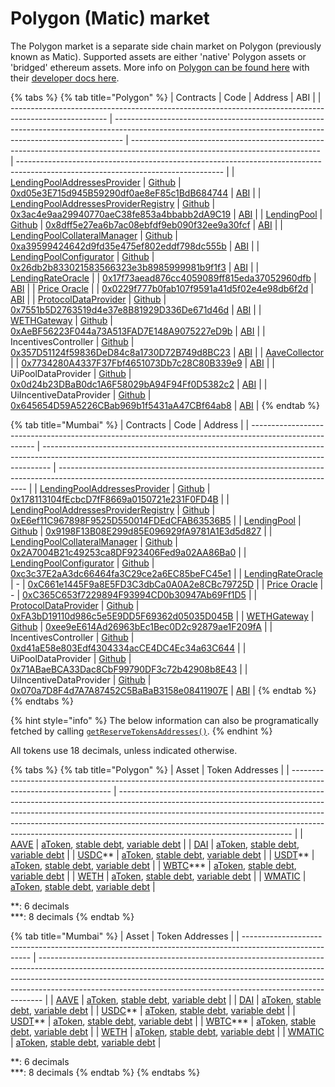 # Polygon (Matic) market

The Polygon market is a separate side chain market on Polygon (previously known as Matic). Supported assets are either 'native' Polygon assets or 'bridged' ethereum assets. More info on [Polygon can be found here](https://polygon.technology) with their [developer docs here](https://docs.matic.network/docs/develop/getting-started).

{% tabs %}
{% tab title="Polygon" %}
| Contracts                                                                                              | Code                                                                                                                                                           | Address                                                                                                                       | ABI                                                                                                                               |
| ------------------------------------------------------------------------------------------------------ | -------------------------------------------------------------------------------------------------------------------------------------------------------------- | ----------------------------------------------------------------------------------------------------------------------------- | --------------------------------------------------------------------------------------------------------------------------------- |
| [LendingPoolAddressesProvider](../the-core-protocol/addresses-provider/)                               | [Github](https://github.com/aave/protocol-v2/blob/ice/mainnet-deployment-03-12-2020/contracts/protocol/configuration/LendingPoolAddressesProvider.sol)         | [0xd05e3E715d945B59290df0ae8eF85c1BdB684744](https://polygonscan.com/address/0xd05e3E715d945B59290df0ae8eF85c1BdB684744#code) | [ABI](http://api.polygonscan.com/api?module=contract&action=getabi&address=0xd05e3E715d945B59290df0ae8eF85c1BdB684744&format=raw) |
| [LendingPoolAddressesProviderRegistry](../the-core-protocol/addresses-provider-registry/)              | [Github](https://github.com/aave/protocol-v2/blob/ice/mainnet-deployment-03-12-2020/contracts/protocol/configuration/LendingPoolAddressesProviderRegistry.sol) | [0x3ac4e9aa29940770aeC38fe853a4bbabb2dA9C19](https://polygonscan.com/address/0x3ac4e9aa29940770aeC38fe853a4bbabb2dA9C19#code) | [ABI](http://api.polygonscan.com/api?module=contract&action=getabi&address=0x3ac4e9aa29940770aeC38fe853a4bbabb2dA9C19&format=raw) |
| [LendingPool](../the-core-protocol/lendingpool/)                                                       | [Github](https://github.com/aave/protocol-v2/blob/ice/mainnet-deployment-03-12-2020/contracts/protocol/lendingpool/LendingPool.sol)                            | [0x8dff5e27ea6b7ac08ebfdf9eb090f32ee9a30fcf](https://polygonscan.com/address/0x8dff5e27ea6b7ac08ebfdf9eb090f32ee9a30fcf#code) | [ABI](http://api.polygonscan.com/api?module=contract&action=getabi&address=0x6a8730f54b8c69ab096c43ff217ca0a350726ac7&format=raw) |
| [LendingPoolCollateralManager](../the-core-protocol/protocol-overview.md#lendingpoolcollateralmanager) | [Github](https://github.com/aave/protocol-v2/blob/ice/mainnet-deployment-03-12-2020/contracts/protocol/lendingpool/LendingPoolCollateralManager.sol)           | [0xa39599424642d9fd35e475ef802eddf798dc555b](https://polygonscan.com/address/0xa39599424642d9fd35e475ef802eddf798dc555b#code) | [ABI](http://api.polygonscan.com/api?module=contract&action=getabi&address=0xa39599424642d9fd35e475ef802eddf798dc555b&format=raw) |
| [LendingPoolConfigurator](../the-core-protocol/protocol-overview.md#lending-pool-configurator)         | [Github](https://github.com/aave/protocol-v2/blob/ice/mainnet-deployment-03-12-2020/contracts/protocol/lendingpool/LendingPoolConfigurator.sol)                | [0x26db2b833021583566323e3b8985999981b9f1f3](https://polygonscan.com/address/0x26db2b833021583566323e3b8985999981b9f1f3#code) | [ABI](http://api.polygonscan.com/api?module=contract&action=getabi&address=0xf70a4d422e772926852ba9044026f169e6ad9492&format=raw) |
| [LendingRateOracle](../the-core-protocol/protocol-overview.md#interest-rate-strategy)                  |                                                                                                                                                                | [0x17f73aead876cc4059089ff815eda37052960dfb](https://polygonscan.com/address/0x17f73aead876cc4059089ff815eda37052960dfb#code) | [ABI](http://api.polygonscan.com/api?module=contract&action=getabi&address=0x17f73aead876cc4059089ff815eda37052960dfb&format=raw) |
| [Price Oracle](../the-core-protocol/price-oracle/)                                                     |                                                                                                                                                                | [0x0229f777b0fab107f9591a41d5f02e4e98db6f2d](https://polygonscan.com/address/0x0229f777b0fab107f9591a41d5f02e4e98db6f2d#code) | [ABI](http://api.polygonscan.com/api?module=contract&action=getabi&address=0x0229f777b0fab107f9591a41d5f02e4e98db6f2d&format=raw) |
| [ProtocolDataProvider](../the-core-protocol/protocol-data-provider/)                                   | [Github](https://github.com/aave/protocol-v2/blob/ice/mainnet-deployment-03-12-2020/contracts/misc/AaveProtocolDataProvider.sol)                               | [0x7551b5D2763519d4e37e8B81929D336De671d46d](https://polygonscan.com/address/0x7551b5D2763519d4e37e8B81929D336De671d46d#code) | [ABI](http://api.polygonscan.com/api?module=contract&action=getabi&address=0x7551b5D2763519d4e37e8B81929D336De671d46d&format=raw) |
| [WETHGateway](../the-core-protocol/weth-gateway.md)                                                    | [Github](https://github.com/aave/protocol-v2/blob/feat/light-deployments/contracts/misc/WETHGateway.sol)                                                       | [0xAeBF56223F044a73A513FAD7E148A9075227eD9b](https://polygonscan.com/address/0xAeBF56223F044a73A513FAD7E148A9075227eD9b#code) | [ABI](http://api.polygonscan.com/api?module=contract&action=getabi&address=0xAeBF56223F044a73A513FAD7E148A9075227eD9b&format=raw) |
| IncentivesController                                                                                   | [Github](https://github.com/aave/aave-stake-v2/blob/feat/deployment-scripts/contracts/stake/AaveIncentivesController.sol)                                      | [0x357D51124f59836DeD84c8a1730D72B749d8BC23](https://polygonscan.com/address/0x357D51124f59836DeD84c8a1730D72B749d8BC23#code) | [ABI](http://api.polygonscan.com/api?module=contract&action=getabi&address=0x2c901a65071c077c78209b06ab2b5d8ec285ab84&format=raw) |
| [AaveCollector](https://docs.aave.com/risk/asset-risk/risk-parameters#reserve-factor)                  |                                                                                                                                                                | [0x7734280A4337F37Fbf4651073Db7c28C80B339e9](https://polygonscan.com/address/0x7734280A4337F37Fbf4651073Db7c28C80B339e9#code) | [ABI](http://api.polygonscan.com/api?module=contract&action=getabi&address=0xdf4a7526c5dc8211ceb8f126cbff9ac20a4c0ed7&format=raw) |
| UiPoolDataProvider                                                                                     | [Github](https://github.com/aave/protocol-v2/blob/master/contracts/misc/UiPoolDataProviderV2V3.sol)                                     | [0x0d24b23DBaB0dc1A6F58029bA94F94Ff0D5382c2](https://polygonscan.com/address/0x7734280A4337F37Fbf4651073Db7c28C80B339e9#code) | [ABI](http://api.polygonscan.com/api?module=contract&action=getabi&address=0xdf4a7526c5dc8211ceb8f126cbff9ac20a4c0ed7&format=raw) |
| UiIncentiveDataProvider                                                                                | [Github](https://github.com/aave/protocol-v2/blob/master/contracts/misc/UiIncentiveDataProviderV2V3.sol)                                        | [0x645654D59A5226CBab969b1f5431aA47CBf64ab8](https://polygonscan.com/address/0x645654D59A5226CBab969b1f5431aA47CBf64ab8#code) | [ABI](https://goerli.etherscan.io/address/0xA2E05bE2090b3658A264bdf1C39387f5Dba367Ec#code) |
{% endtab %}

{% tab title="Mumbai" %}
| Contracts                                                                                              | Code                                                                                                                                                           | Address                                                                                                                                              |
| ------------------------------------------------------------------------------------------------------ | -------------------------------------------------------------------------------------------------------------------------------------------------------------- | ---------------------------------------------------------------------------------------------------------------------------------------------------- |
| [LendingPoolAddressesProvider](../the-core-protocol/addresses-provider/)                               | [Github](https://github.com/aave/protocol-v2/blob/ice/mainnet-deployment-03-12-2020/contracts/protocol/configuration/LendingPoolAddressesProvider.sol)         | [0x178113104fEcbcD7fF8669a0150721e231F0FD4B](https://explorer-mumbai.maticvigil.com/address/0x178113104fEcbcD7fF8669a0150721e231F0FD4B/transactions) |
| [LendingPoolAddressesProviderRegistry](../the-core-protocol/addresses-provider-registry/)              | [Github](https://github.com/aave/protocol-v2/blob/ice/mainnet-deployment-03-12-2020/contracts/protocol/configuration/LendingPoolAddressesProviderRegistry.sol) | [0xE6ef11C967898F9525D550014FDEdCFAB63536B5](https://explorer-mumbai.maticvigil.com/address/0xE6ef11C967898F9525D550014FDEdCFAB63536B5/transactions) |
| [LendingPool](../the-core-protocol/lendingpool/)                                                       | [Github](https://github.com/aave/protocol-v2/blob/ice/mainnet-deployment-03-12-2020/contracts/protocol/lendingpool/LendingPool.sol)                            | [0x9198F13B08E299d85E096929fA9781A1E3d5d827](https://explorer-mumbai.maticvigil.com/address/0x9198F13B08E299d85E096929fA9781A1E3d5d827/transactions) |
| [LendingPoolCollateralManager](../the-core-protocol/protocol-overview.md#lendingpoolcollateralmanager) | [Github](https://github.com/aave/protocol-v2/blob/ice/mainnet-deployment-03-12-2020/contracts/protocol/lendingpool/LendingPoolCollateralManager.sol)           | [0x2A7004B21c49253ca8DF923406Fed9a02AA86Ba0](https://explorer-mumbai.maticvigil.com/address/0x2A7004B21c49253ca8DF923406Fed9a02AA86Ba0/transactions) |
| [LendingPoolConfigurator](../the-core-protocol/protocol-overview.md#lending-pool-configurator)         | [Github](https://github.com/aave/protocol-v2/blob/ice/mainnet-deployment-03-12-2020/contracts/protocol/lendingpool/LendingPoolConfigurator.sol)                | [0xc3c37E2aA3dc66464fa3C29ce2a6EC85beFC45e1](https://explorer-mumbai.maticvigil.com/address/0xc3c37E2aA3dc66464fa3C29ce2a6EC85beFC45e1/transactions) |
| [LendingRateOracle](../the-core-protocol/protocol-overview.md#interest-rate-strategy)                  | -                                                                                                                                                              | [0xC661e1445F9a8E5FD3C3dbCa0A0A2e8CBc79725D](https://explorer-mumbai.maticvigil.com/address/0xC661e1445F9a8E5FD3C3dbCa0A0A2e8CBc79725D/transactions) |
| [Price Oracle](../the-core-protocol/price-oracle/)                                                     | -                                                                                                                                                              | [0xC365C653f7229894F93994CD0b30947Ab69Ff1D5](https://explorer-mumbai.maticvigil.com/address/0xC365C653f7229894F93994CD0b30947Ab69Ff1D5/transactions) |
| [ProtocolDataProvider](../the-core-protocol/protocol-data-provider/)                                   | [Github](https://github.com/aave/protocol-v2/blob/ice/mainnet-deployment-03-12-2020/contracts/misc/AaveProtocolDataProvider.sol)                               | [0xFA3bD19110d986c5e5E9DD5F69362d05035D045B](https://explorer-mumbai.maticvigil.com/address/0xFA3bD19110d986c5e5E9DD5F69362d05035D045B/transactions) |
| [WETHGateway](../the-core-protocol/weth-gateway.md)                                                    | [Github](https://github.com/aave/protocol-v2/blob/feat/light-deployments/contracts/misc/WETHGateway.sol)                                                       | [0xee9eE614Ad26963bEc1Bec0D2c92879ae1F209fA](https://explorer-mumbai.maticvigil.com/address/0xee9eE614Ad26963bEc1Bec0D2c92879ae1F209fA/transactions) |
| IncentivesController                                                                                   | [Github](https://github.com/aave/aave-stake-v2/blob/feat/deployment-scripts/contracts/stake/AaveIncentivesController.sol)                                      | [0xd41aE58e803Edf4304334acCE4DC4Ec34a63C644](https://explorer-mumbai.maticvigil.com/address/0xd41aE58e803Edf4304334acCE4DC4Ec34a63C644/transactions) |
| UiPoolDataProvider                                                                                     | [Github](https://github.com/aave/protocol-v2/blob/master/contracts/misc/UiPoolDataProviderV2V3.sol)                                     | [0x71ABaeBCA33Dac8CbF99790DF3c72b42908b8E43](https://explorer-mumbai.maticvigil.com/address/0xd41aE58e803Edf4304334acCE4DC4Ec34a63C644/transactions) |
| UiIncentiveDataProvider                                                                                | [Github](https://github.com/aave/protocol-v2/blob/master/contracts/misc/UiIncentiveDataProviderV2V3.sol)                                        | [0x070a7D8F4d7A7A87452C5BaBaB3158e08411907E](https://explorer-mumbai.maticvigil.com/address/0x070a7D8F4d7A7A87452C5BaBaB3158e08411907E#code) | [ABI](https://goerli.etherscan.io/address/0xA2E05bE2090b3658A264bdf1C39387f5Dba367Ec#code) |
{% endtab %}
{% endtabs %}

{% hint style="info" %}
The below information can also be programatically fetched by calling [`getReserveTokensAddresses()`](../the-core-protocol/protocol-data-provider/#getreservetokensaddresses).
{% endhint %}

All tokens use 18 decimals, unless indicated otherwise.

{% tabs %}
{% tab title="Polygon" %}
| Asset                                                                                                           | Token Addresses                                                                                                                                                                                                                                                                                                                                                     |
| --------------------------------------------------------------------------------------------------------------- | ------------------------------------------------------------------------------------------------------------------------------------------------------------------------------------------------------------------------------------------------------------------------------------------------------------------------------------------------------------------- |
| [AAVE](https://explorer-mainnet.maticvigil.com/address/0xD6DF932A45C0f255f85145f286eA0b292B21C90B/transactions) | [aToken](https://explorer-mainnet.maticvigil.com/address/0x1d2a0E5EC8E5bBDCA5CB219e649B565d8e5c3360/transactions), [stable debt](https://explorer-mainnet.maticvigil.com/address/0x17912140e780B29Ba01381F088f21E8d75F954F9/transactions), [variable debt](https://explorer-mainnet.maticvigil.com/address/0x1c313e9d0d826662F5CE692134D938656F681350/transactions) |
| [DAI](https://explorer-mainnet.maticvigil.com/address/0x8f3cf7ad23cd3cadbd9735aff958023239c6a063)               | [aToken](https://explorer-mainnet.maticvigil.com/address/0x27F8D03b3a2196956ED754baDc28D73be8830A6e), [stable debt](https://explorer-mainnet.maticvigil.com/address/0x2238101B7014C279aaF6b408A284E49cDBd5DB55), [variable debt](https://explorer-mainnet.maticvigil.com/address/0x75c4d1Fb84429023170086f06E682DcbBF537b7d)                                        |
| [USDC](https://explorer-mainnet.maticvigil.com/address/0x2791bca1f2de4661ed88a30c99a7a9449aa84174)\*\*          | [aToken](https://explorer-mainnet.maticvigil.com/address/0x1a13F4Ca1d028320A707D99520AbFefca3998b7F), [stable debt](https://explorer-mainnet.maticvigil.com/address/0xdeb05676dB0DB85cecafE8933c903466Bf20C572), [variable debt](https://explorer-mainnet.maticvigil.com/address/0x248960A9d75EdFa3de94F7193eae3161Eb349a12)                                        |
| [USDT](https://explorer-mainnet.maticvigil.com/address/0xc2132d05d31c914a87c6611c10748aeb04b58e8f)\*\*          | [aToken](https://explorer-mainnet.maticvigil.com/address/0x60D55F02A771d515e077c9C2403a1ef324885CeC), [stable debt](https://explorer-mainnet.maticvigil.com/address/0xe590cfca10e81FeD9B0e4496381f02256f5d2f61), [variable debt](https://explorer-mainnet.maticvigil.com/address/0x8038857FD47108A07d1f6Bf652ef1cBeC279A2f3)                                        |
| [WBTC](https://explorer-mainnet.maticvigil.com/address/0x1bfd67037b42cf73acf2047067bd4f2c47d9bfd6)\*\*\*        | [aToken](https://explorer-mainnet.maticvigil.com/address/0x5c2ed810328349100A66B82b78a1791B101C9D61), [stable debt](https://explorer-mainnet.maticvigil.com/address/0x2551B15dB740dB8348bFaDFe06830210eC2c2F13), [variable debt](https://explorer-mainnet.maticvigil.com/address/0xF664F50631A6f0D72ecdaa0e49b0c019Fa72a8dC)                                        |
| [WETH](https://explorer-mainnet.maticvigil.com/address/0x7ceb23fd6bc0add59e62ac25578270cff1b9f619)              | [aToken](https://explorer-mainnet.maticvigil.com/address/0x28424507fefb6f7f8E9D3860F56504E4e5f5f390), [stable debt](https://explorer-mainnet.maticvigil.com/address/0xc478cBbeB590C76b01ce658f8C4dda04f30e2C6f), [variable debt](https://explorer-mainnet.maticvigil.com/address/0xeDe17e9d79fc6f9fF9250D9EEfbdB88Cc18038b5)                                        |
| [WMATIC](https://explorer-mainnet.maticvigil.com/address/0x0d500b1d8e8ef31e21c99d1db9a6444d3adf1270)            | [aToken](https://explorer-mainnet.maticvigil.com/address/0x8dF3aad3a84da6b69A4DA8aeC3eA40d9091B2Ac4), [stable debt](https://explorer-mainnet.maticvigil.com/address/0xb9A6E29fB540C5F1243ef643EB39b0AcbC2e68E3), [variable debt](https://explorer-mainnet.maticvigil.com/address/0x59e8E9100cbfCBCBAdf86b9279fa61526bBB8765)                                        |

&#x20;\*\*: 6 decimals\
&#x20;\*\*\*: 8 decimals
{% endtab %}

{% tab title="Mumbai" %}
| Asset                                                                                                   | Token Addresses                                                                                                                                                                                                                                                                                                           |
| ------------------------------------------------------------------------------------------------------- | ------------------------------------------------------------------------------------------------------------------------------------------------------------------------------------------------------------------------------------------------------------------------------------------------------------------------- |
| [AAVE](https://explorer-mumbai.maticvigil.com/address/0x341d1f30e77D3FBfbD43D17183E2acb9dF25574E)       | [aToken](https://explorer-mumbai.maticvigil.com/address/0x7ec62b6fC19174255335C8f4346E0C2fcf870a6B), [stable debt](https://explorer-mumbai.maticvigil.com/address/0x14bD9790e15294608Df4160dcF45B64adBFdCBaA), [variable debt](https://explorer-mumbai.maticvigil.com/address/0x5A6659794E3Fe10eee90833B36a4819953AaB9A1) |
| [DAI](https://explorer-mumbai.maticvigil.com/address/0x001B3B4d0F3714Ca98ba10F6042DaEbF0B1B7b6F)        | [aToken](https://explorer-mumbai.maticvigil.com/address/0x639cB7b21ee2161DF9c882483C9D55c90c20Ca3e), [stable debt](https://explorer-mumbai.maticvigil.com/address/0x10dec6dF64d0ebD271c8AdD492Af4F5594358919), [variable debt](https://explorer-mumbai.maticvigil.com/address/0x6D29322ba6549B95e98E9B08033F5ffb857f19c5) |
| [USDC](https://explorer-mumbai.maticvigil.com/address/0x2058A9D7613eEE744279e3856Ef0eAda5FCbaA7e)\*\*   | [aToken](https://explorer-mumbai.maticvigil.com/address/0x2271e3Fef9e15046d09E1d78a8FF038c691E9Cf9), [stable debt](https://explorer-mumbai.maticvigil.com/address/0x83A7bC369cFd55D9F00267318b6D221fb9Fa739F), [variable debt](https://explorer-mumbai.maticvigil.com/address/0x05771A896327ee702F965FB6E4A35A9A57C84a2a) |
| [USDT](https://explorer-mumbai.maticvigil.com/address/0xBD21A10F619BE90d6066c941b04e340841F1F989)\*\*   | [aToken](https://explorer-mumbai.maticvigil.com/address/0xF8744C0bD8C7adeA522d6DDE2298b17284A79D1b), [stable debt](https://explorer-mumbai.maticvigil.com/address/0xdD250d4e7ff5f7414F3EBe8fcBbB13583191BDaC), [variable debt](https://explorer-mumbai.maticvigil.com/address/0x6C0a86573a63672D8a66C037036e441A59086d68) |
| [WBTC](https://explorer-mumbai.maticvigil.com/address/0x0d787a4a1548f673ed375445535a6c7A1EE56180)\*\*\* | [aToken](https://explorer-mumbai.maticvigil.com/address/0xc9276ECa6798A14f64eC33a526b547DAd50bDa2F), [stable debt](https://explorer-mumbai.maticvigil.com/address/0x29A36d45e8d9f446EC9529b28907bc850B398154), [variable debt](https://explorer-mumbai.maticvigil.com/address/0xc156967272b7177DcE40E3b3E7c4269f750F3160) |
| [WETH](https://explorer-mumbai.maticvigil.com/address/0x3C68CE8504087f89c640D02d133646d98e64ddd9)       | [aToken](https://explorer-mumbai.maticvigil.com/address/0x7aE20397Ca327721F013BB9e140C707F82871b56), [stable debt](https://explorer-mumbai.maticvigil.com/address/0x35D88812d32b966da90db9F546fbf43553C4F35b), [variable debt](https://explorer-mumbai.maticvigil.com/address/0x0F2656e068b77cdA65213Ef25705B728d5C73340) |
| [WMATIC](https://explorer-mumbai.maticvigil.com/address/0x9c3C9283D3e44854697Cd22D3Faa240Cfb032889)     | [aToken](https://mumbai.polygonscan.com/address/0xF45444171435d0aCB08a8af493837eF18e86EE27), [stable debt](https://explorer-mumbai.maticvigil.com/address/0xfeedbD76ac61616f270911CCaBb43a36380f40ae), [variable debt](https://explorer-mumbai.maticvigil.com/address/0x11b884339E453E3d66A8E22246782D40E62cB5F2)         |

&#x20;\*\*: 6 decimals\
&#x20;\*\*\*: 8 decimals
{% endtab %}
{% endtabs %}
